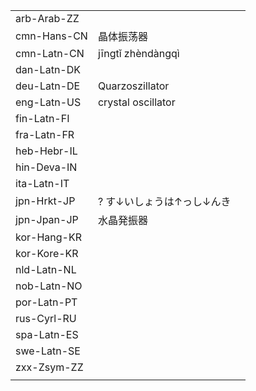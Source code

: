| | | |
|-|-|-|
| arb-Arab-ZZ |  |  |
| cmn-Hans-CN | 晶体振荡器 |  |
| cmn-Latn-CN | jīngtǐ zhèndàngqì |  |
| dan-Latn-DK |  |  |
| deu-Latn-DE | Quarzoszillator |  |
| eng-Latn-US | crystal oscillator |  |
| fin-Latn-FI |  |  |
| fra-Latn-FR |  |  |
| heb-Hebr-IL |  |  |
| hin-Deva-IN |  |  |
| ita-Latn-IT |  |  |
| jpn-Hrkt-JP | ? す↓いしょうは↑っし↓んき |  |
| jpn-Jpan-JP | 水晶発振器 |  |
| kor-Hang-KR |  |  |
| kor-Kore-KR |  |  |
| nld-Latn-NL |  |  |
| nob-Latn-NO |  |  |
| por-Latn-PT |  |  |
| rus-Cyrl-RU |  |  |
| spa-Latn-ES |  |  |
| swe-Latn-SE |  |  |
| zxx-Zsym-ZZ |  |  |
|  |  |  |
